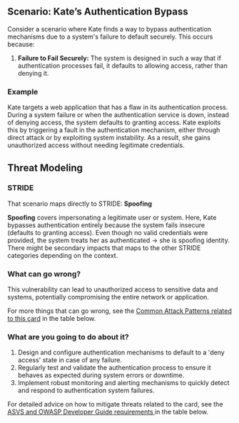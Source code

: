 ## Scenario: Kate’s Authentication Bypass

Consider a scenario where Kate finds a way to bypass authentication mechanisms due to a system's failure to default securely. This occurs because:

1. **Failure to Fail Securely:** The system is designed in such a way that if authentication processes fail, it defaults to allowing access, rather than denying it.

### Example

Kate targets a web application that has a flaw in its authentication process. During a system failure or when the authentication service is down, instead of denying access, the system defaults to granting access. Kate exploits this by triggering a fault in the authentication mechanism, either through direct attack or by exploiting system instability. As a result, she gains unauthorized access without needing legitimate credentials.

## Threat Modeling

### STRIDE

That scenario maps directly to STRIDE: **Spoofing**

**Spoofing** covers impersonating a legitimate user or system.
Here, Kate bypasses authentication entirely because the system fails insecure (defaults to granting access).
Even though no valid credentials were provided, the system treats her as authenticated → she is spoofing identity. There might be secondary impacts that maps to the other STRIDE categories depending on the context.

### What can go wrong?

This vulnerability can lead to unauthorized access to sensitive data and systems, potentially compromising the entire network or application.

For more things that can go wrong, see the [Common Attack Patterns related to this card](#mapping 'Common Attack Patterns related to this card [internal]') in the table below.

### What are you going to do about it?

1. Design and configure authentication mechanisms to default to a 'deny access' state in case of any failure.
2. Regularly test and validate the authentication process to ensure it behaves as expected during system errors or downtime.
3. Implement robust monitoring and alerting mechanisms to quickly detect and respond to authentication system failures.

For detailed advice on how to mitigate threats related to the card, see the [ASVS and OWASP Developer Guide requirements ](#mapping 'ASVS and OWASP Developer Guide requirements [internal]') in the table below.
